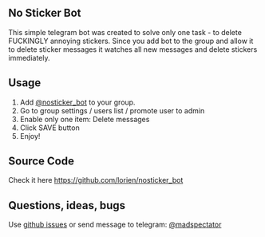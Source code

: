 ## No Sticker Bot

This simple telegram bot was created to solve only one task - to delete
FUCKINGLY annoying stickers. Since you add bot to the group and allow it to
delete sticker messages it watches all new messages and delete stickers
immediately.


## Usage

1. Add [@nosticker_bot](https://t.me/nosticker_bot) to your group.
2. Go to group settings / users list / promote user to admin
3. Enable only one item: Delete messages
4. Click SAVE button
5. Enjoy!


## Source Code

Check it here https://github.com/lorien/nosticker_bot


## Questions, ideas, bugs

Use [github issues](https://github.com/lorien/nosticker_bot/issues) or send message to telegram: [@madspectator](https://t.me/madspectator)
